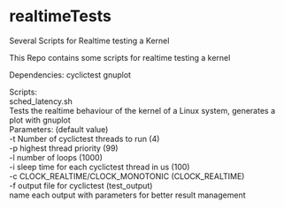 # realtimeTests
Several Scripts for Realtime testing a Kernel

This Repo contains some scripts for realtime testing a kernel

Dependencies:
cyclictest
gnuplot

Scripts:  
sched_latency.sh  
Tests the realtime behaviour of the kernel of a Linux system, generates a plot with gnuplot  
Parameters:  (default value)  
	-t Number of cyclictest threads to run (4)  
	-p highest thread priority (99)  
	-l number of loops (1000)  
	-i sleep time for each cyclictest thread in us (100)  
	-c CLOCK_REALTIME/CLOCK_MONOTONIC (CLOCK_REALTIME)  
	-f output file for cyclictest (test_output)  
		name each output with parameters for better result management  


